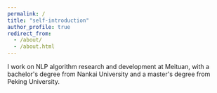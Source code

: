 ```yaml
---
permalink: /
title: "self-introduction"
author_profile: true
redirect_from: 
  - /about/
  - /about.html
---
```



I work on NLP algorithm research and development at Meituan, with a bachelor's degree from Nankai University and a master's degree from Peking University.

